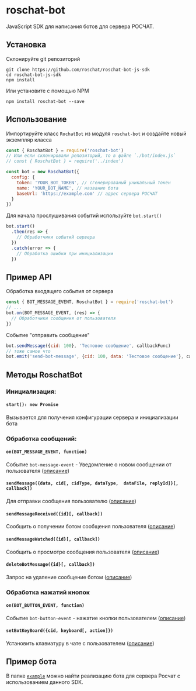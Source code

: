 # roschat-bot
JavaScript SDK для написания ботов для сервера РОСЧАТ.

## Установка
Склонируйте git репозиторий
```
git clone https://github.com/roschat/roschat-bot-js-sdk
cd roschat-bot-js-sdk
npm install
```
Или установите с помощью NPM
```
npm install roschat-bot --save
```


## Использование
Импортируйте класс `RochatBot` из модуля `roschat-bot` и создайте новый экземпляр класса
```js
const { RoschatBot } = require('roschat-bot')
// Или если склонировали репозиторий, то в файле `./bot/index.js`
// const { RoschatBot } = require('../index')

const bot = new RoschatBot({
  config: {
    token: 'YOUR_BOT_TOKEN', // сгенерированый уникальный токен
    name: 'YOUR_BOT_NAME', // название бота
    baseUrl: 'https://example.com' // адрес сервера РОСЧАТ
  }
})
```

Для начала прослушивания событий используйте `bot.start()`
```js
bot.start()
  .then(res => {
    // Обработчики событий сервера
  })
  .catch(error => {
    // Обработка ошибки при инициализации
  })
```

## Пример API
Обработка входящего события от сервера
```js
const { BOT_MESSAGE_EVENT, RoschatBot } = require('roschat-bot')
// ...
bot.on(BOT_MESSAGE_EVENT, (res) => {
  // Обработчики сообщения от пользователя
})
```
Событие "отправить сообщение"
```js
bot.sendMessage({cid: 100}, 'Тестовое сообщение', callbackFunc)
// тоже самое что
bot.emit('send-bot-message', {cid: 100, data: 'Тестовое сообщение'}, callbackFunc)
```

## Методы RoschatBot
### Инициализация:
#### `start(): new Promise`
Вызывается для получения конфигурации сервера и инициализации бота 

### Обработка сообщений:
#### `on(BOT_MESSAGE_EVENT, function)`
Событие `bot-message-event` - Уведомление о новом сообщении от пользователя ([описание](https://github.com/roschat/roschat-docs/wiki/roschat-bot-api-send-bot-message))

#### `sendMessage({data, cid[, cidType, dataType,  dataFile, replyId]}[, callback])`
Для отправки сообщения пользователю ([описание](
https://github.com/roschat/roschat-docs/wiki/roschat-bot-api-send-bot-message
))

#### `sendMessageReceived({id}[, callback])`
Сообщить о получении ботом сообщения пользователя ([описание](https://github.com/roschat/roschat-docs/wiki/roschat-bot-api-bot-message-received))

#### `sendMessageWatched({id}[, callback])`
Сообщить о просмотре сообщения пользователя ([описание](https://github.com/roschat/roschat-docs/wiki/roschat-bot-api-bot-message-watched))

#### `deleteBotMessage({id}[, callback])`
Запрос на удаление сообщение ботом ([описание](https://github.com/roschat/roschat-docs/wiki/roschat-bot-api-delete-bot-message))

### Обработка нажатий кнопок
#### `on(BOT_BUTTON_EVENT, function)`
Событие `bot-button-event` - нажатие кнопки пользователем ([описание](https://github.com/roschat/roschat-docs/wiki/roschat-bot-api-bot-button-event))

#### `setBotKeyBoard({cid, keyboard[, action]})`
Установить клавиатуру в чате с пользователем ([описание](https://github.com/roschat/roschat-docs/wiki/roschat-bot-api-set-bot-keyboard))


## Пример бота
В папке [`example`](https://github.com/roschat/roschat-bot-js-sdk/tree/master/example) можно найти реализацию бота для сервера Росчат с использованием данного SDK. 
